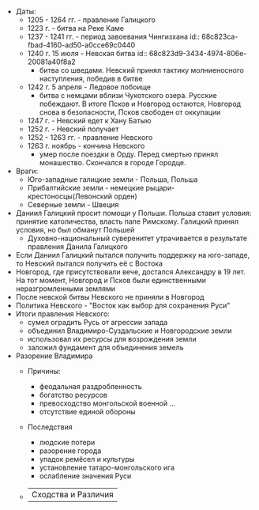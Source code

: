- Даты:
	- 1205 - 1264 гг. - правление Галицкого
	- 1223 г. - битва на Реке Каме
	- 1237 - 1241 гг. - период завоевания Чингизхана
	  id:: 68c823ca-fbad-4160-ad50-a0cce69c0440
	- 1240 г. 15 июля - Невская битва
	  id:: 68c823d9-3434-4974-806e-20081a40f8a2
		- битва со шведами. Невский принял тактику молниеносного наступления, победив в битве
	- 1242 г. 5 апреля - Ледовое побоище
		- битва с немцами вблизи Чукотского озера. Русские побеждают. В итоге Псков и Новгород остаются, Новгород снова в безопасности, Псков свободен от оккупации
	- 1247 г. - Невский едет к Хану Батыю
	- 1252 г. - Невский получает
	- 1252 - 1263 гг. - правление Невского
	- 1263 г. ноябрь - кончина Невского
		- умер после поездки в Орду. Перед смертью принял монашество. Скончался в городе Городце.
- Враги:
	- Юго-западные галицкие земли - Польша, Польша
	- Прибалтийские земли - немецкие рыцари-крестоносцы(Левонский орден)
	- Северные земли - Швеция
- Даниил Галицкий просит помощи у Польши. Польша ставит условия: принятие католичества, власть папе Римскому. Галицкий принял условия, но был обманут Польшей
	- Духовно-национальный суверенитет утрачивается в результате правления Данила Галицкого
- Если Даниил Галицкий пытался получить поддержку на юго-западе, то Невский пытался получить её с Востока
- Новгород, где присутствовали вече, достался Александру в 19 лет. На тот момент, Новгород и Псков были единственными неразгромленными землями
- После невской битвы Невского не приняли в Новгород
- Политика Невского - "Восток как выбор для сохранения Руси"
- Итоги правления Невского:
	- сумел оградить Русь от агрессии запада
	- объединил Владимиро-Суздальские и Новгородские земли
	- использовал их ресурсы для возрождения земли
	- заложил фундамент для объединения земель
- Разорение Владимира
	- Причины:
		- феодальная раздробленность
		- богатство ресурсов
		- превосходство монгольской военной ...
		- отсутствие единой обороны
	- Последствия
		- людские потери
		- разорение города
		- упадок ремёсел и культуры
		- установление татаро-монгольского ига
		- ослабление значения Руси
	- <table>
	      <tr>
	          <td colspan="2">Сходства и Различия</td>
	      </tr>
	  
	  </table>